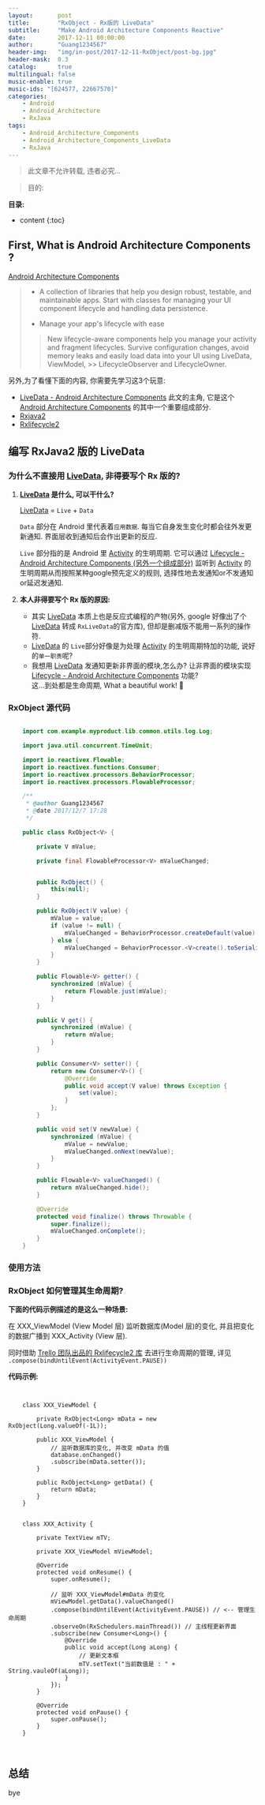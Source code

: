 ```yaml
---
layout:       post
title:        "RxObject - Rx版的 LiveData"
subtitle:     "Make Android Architecture Components Reactive"
date:         2017-12-11 00:00:00
author:       "Guang1234567"
header-img:   "img/in-post/2017-12-11-RxObject/post-bg.jpg"
header-mask:  0.3
catalog:      true
multilingual: false
music-enable: true
music-ids: "[624577, 22667570]"
categories:
    - Android
    - Android_Architecture
    - RxJava
tags:
    - Android_Architecture_Components
    - Android_Architecture_Components_LiveData
    - RxJava
---
```



> 此文章不允许转载, 违者必究...

> 目的:

**目录:**

* content
{:toc}


## First, What is Android Architecture Components ?

[Android Architecture Components][1]

> - A collection of libraries that help you design robust, testable, and maintainable apps. Start with classes for managing your UI component lifecycle and handling data persistence.
>
>
> - Manage your app's lifecycle with ease
>> New lifecycle-aware components help you manage your activity and fragment lifecycles. Survive configuration changes, avoid memory leaks and easily load data into your UI using LiveData, ViewModel, >> LifecycleObserver and LifecycleOwner.

另外,为了看懂下面的内容, 你需要先学习这3个玩意:

- [LiveData - Android Architecture Components][2] <i class="fa fa-hand-o-left fa-lg"></i> 此文的主角, 它是这个 [Android Architecture Components][1] 的其中一个重要组成部分.
- [Rxjava2][3]
- [Rxlifecycle2](https://github.com/trello/RxLifecycle)



## 编写 RxJava2 版的 LiveData


### 为什么不直接用 [LiveData][2], 非得要写个 Rx 版的?

1. **[LiveData][2] 是什么, 可以干什么?**

    [LiveData][2] = `Live` + `Data`

    `Data` 部分在 Android 里代表着`应用数据`.  每当它自身发生变化时都会往外发更新通知. 界面层收到通知后会作出更新的反应.

    `Live` 部分指的是 Android 里 [Activity][5] 的生明周期. 它可以通过 [Lifecycle - Android Architecture Components (另外一个组成部分)][4] 监听到 [Activity][5] 的生明周期从而按照某种google预先定义的规则, 选择性地去发通知or不发通知or延迟发通知.


2. **本人非得要写个 Rx 版的原因:**

    - 其实 [LiveData][2] 本质上也是反应式编程的产物(另外, google 好像出了个 [LiveData][2] 转成 `RxLiveData`的官方库), 但却是删减版不能用一系列的操作符.
    - [LiveData][2] 的 `Live`部分好像是为处理 [Activity][5] 的生明周期特加的功能, 说好的`单一职责`呢?
    - 我想用 [LiveData][2] 发通知更新非界面的模块,怎么办? 让非界面的模块实现 [Lifecycle - Android Architecture Components][4] 功能? <br/> 这...到处都是生命周期, What a beautiful work! 🏥

### RxObject 源代码

```java

    import com.example.myproduct.lib.common.utils.log.Log;

    import java.util.concurrent.TimeUnit;

    import io.reactivex.Flowable;
    import io.reactivex.functions.Consumer;
    import io.reactivex.processors.BehaviorProcessor;
    import io.reactivex.processors.FlowableProcessor;

    /**
     * @author Guang1234567
     * @date 2017/12/7 17:28
     */

    public class RxObject<V> {

        private V mValue;

        private final FlowableProcessor<V> mValueChanged;


        public RxObject() {
            this(null);
        }

        public RxObject(V value) {
            mValue = value;
            if (value != null) {
                mValueChanged = BehaviorProcessor.createDefault(value).toSerialized();
            } else {
                mValueChanged = BehaviorProcessor.<V>create().toSerialized();
            }
        }

        public Flowable<V> getter() {
            synchronized (mValue) {
                return Flowable.just(mValue);
            }
        }

        public V get() {
            synchronized (mValue) {
                return mValue;
            }
        }

        public Consumer<V> setter() {
            return new Consumer<V>() {
                @Override
                public void accept(V value) throws Exception {
                    set(value);
                }
            };
        }

        public void set(V newValue) {
            synchronized (mValue) {
                mValue = newValue;
                mValueChanged.onNext(newValue);
            }
        }

        public Flowable<V> valueChanged() {
            return mValueChanged.hide();
        }

        @Override
        protected void finalize() throws Throwable {
            super.finalize();
            mValueChanged.onComplete();
        }
    }

```


### 使用方法

<script type="syntaxhighlighter" class="brush: bash; gutter: true; ruler: true; first-line: 1; highlight: [2,6]"><![CDATA[

    class Demo {
        public Demo() {
            RxObject<Long> rxObj = new RxObject<>(-1L);

            // 输入 : 不停改变 rxObj instance 的值.
            Flowable.interval(0, 1, TimeUnit.SECONDS)
                    .take(10)
                    .subscribe(rxObj.setter());

            // 输出 : 监听 rxObj instance 的值变化
            rxObj.valueChanged().blockingForEach(new Consumer<Long>() {
                @Override
                public void accept(Long aLong) {
                    Log.d("RxObject_Demo", String.valueOf(aLong));
                }
            });
        }
    }

]]></script>

### RxObject 如何管理其生命周期?

**下面的代码示例描述的是这么一种场景:**

在 XXX_ViewModel (View Model 层) 监听数据库(Model 层)的变化, 并且把变化的数据广播到 XXX_Activity (View 层).

同时借助 [Trello 团队出品的 Rxlifecycle2 库](https://github.com/trello/RxLifecycle) 去进行生命周期的管理, 详见 `.compose(bindUntilEvent(ActivityEvent.PAUSE))`

**代码示例:**

<pre class="line-numbers" data-start="1" data-line="3,27-37"><code class="language-java">

    class XXX_ViewModel {

        private RxObject&lt;Long&gt; mData = new RxObject(Long.valueOf(-1L));

        public XXX_ViewModel {
            // 监听数据库的变化, 并改变 mData 的值
            database.onChanged()
            .subscribe(mData.setter());
        }

        public RxObject&lt;Long&gt; getData() {
            return mData;
        }
    }


    class XXX_Activity {

        private TextView mTV;

        private XXX_ViewModel mViewModel;

        @Override
        protected void onResume() {
            super.onResume();

            // 监听 XXX_ViewModel#mData 的变化
            mViewModel.getData().valueChanged()
            .compose(bindUntilEvent(ActivityEvent.PAUSE)) // &lt;-- 管理生命周期
            .observeOn(RxSchedulers.mainThread()) // 主线程更新界面
            .subscribe(new Consumer&lt;Long&gt;() {
                @Override
                public void accept(Long aLong) {
                    // 更新文本框
                    mTV.setText(&quot;当前数值是 : &quot; + String.vauleOf(aLong));
                }
            });
        }

        @Override
        protected void onPause() {
            super.onPause();
        }
    }


</code></pre>

## 总结

   bye





[1]: https://developer.android.com/topic/libraries/architecture/index.html
[2]: https://developer.android.com/topic/libraries/architecture/livedata.html
[3]: https://github.com/ReactiveX/RxJava
[4]: https://developer.android.com/topic/libraries/architecture/lifecycle.html
[5]: https://developer.android.com/reference/android/app/Activity.html
[6]: https://developer.android.com/reference/android/app/Fragment.html
[7]: https://zh.wikipedia.org/wiki/%E7%BC%96%E7%A8%8B%E8%8C%83%E5%9E%8B

